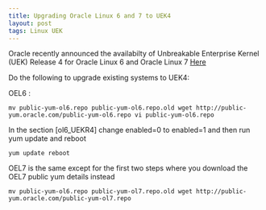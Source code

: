```yaml
---
title: Upgrading Oracle Linux 6 and 7 to UEK4
layout: post
tags: Linux UEK
---
```


Oracle recently announced the availabilty of Unbreakable Enterprise Kernel (UEK) Release 4 for Oracle Linux 6 and Oracle Linux 7 [Here](https://blogs.oracle.com/linux/entry/announcing_the_general_availability_of4)

Do the following to upgrade existing systems to UEK4:

OEL6 :

 `mv public-yum-ol6.repo public-yum-ol6.repo.old
 wget http://public-yum.oracle.com/public-yum-ol6.repo
 vi public-yum-ol6.repo`

In the section [ol6_UEKR4] change enabled=0 to enabled=1 and then run yum update and reboot

 `yum update
 reboot`

OEL7 is the same except for the first two steps where you download the OEL7 public yum details instead

 `mv public-yum-ol6.repo public-yum-ol7.repo.old
 wget http://public-yum.oracle.com/public-yum-ol7.repo`